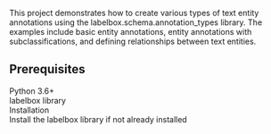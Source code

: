 This project demonstrates how to create various types of text entity annotations using the labelbox.schema.annotation_types library. The examples include basic entity annotations, entity annotations with subclassifications, and defining relationships between text entities.

## Prerequisites
Python 3.6+ \
labelbox library \
Installation \
Install the labelbox library if not already installed
